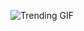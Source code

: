 ![Trending GIF](https://media3.giphy.com/media/v1.Y2lkPThiYjIxNzcyYnhzdWE1NmJqb2FpemhjMDdtNzBhMndrNHM4eXR2cjByYms2eW5wcCZlcD12MV9naWZzX3NlYXJjaCZjdD1n/fryY00CO4xCz4uJuDQ/giphy.gif)
